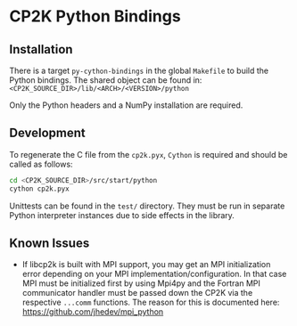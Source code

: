 # CP2K Python Bindings

## Installation

There is a target `py-cython-bindings` in the global `Makefile` to build the
Python bindings. The shared object can be found in:
`<CP2K_SOURCE_DIR>/lib/<ARCH>/<VERSION>/python`

Only the Python headers and a NumPy installation are required.

## Development

To regenerate the C file from the `cp2k.pyx`, `Cython` is required and should
be called as follows:

```sh
cd <CP2K_SOURCE_DIR>/src/start/python
cython cp2k.pyx
```

Unittests can be found in the `test/` directory. They must be run in separate
Python interpreter instances due to side effects in the library.

## Known Issues

* If libcp2k is built with MPI support, you may get an MPI initialization error
  depending on your MPI implementation/configuration. In that case MPI must be
  initialized first by using Mpi4py and the Fortran MPI communicator handler
  must be passed down the CP2K via the respective `...comm` functions.
  The reason for this is documented here: https://github.com/jhedev/mpi_python
